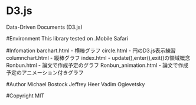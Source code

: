 # D3.js
Data-Driven Documents (D3.js)

#Environment
This library tested on
.Mobile Safari

#Infomation
barchart.html - 横棒グラフ
circle.html - 円のD3.js表示練習
columnchart.html - 縦棒グラフ
index.html - update(),enter(),exit()の領域概念
Ronbun.html - 論文で作成予定のグラフ
Ronbun_animation.html - 論文で作成予定のアニメーション付きグラフ

#Author
Michael Bostock
Jeffrey Heer
Vadim Ogievetsky

#Copyright
MIT
